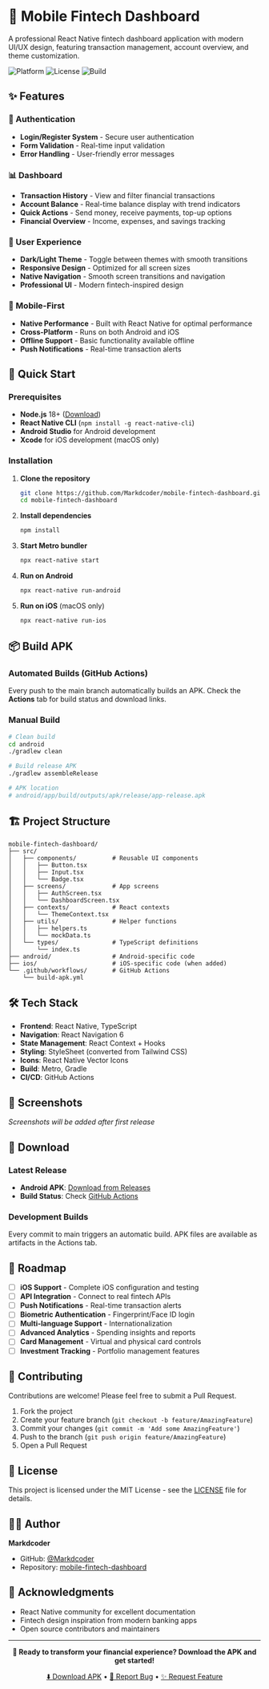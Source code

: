 # 📱 Mobile Fintech Dashboard

A professional React Native fintech dashboard application with modern UI/UX design, featuring transaction management, account overview, and theme customization.

![Platform](https://img.shields.io/badge/Platform-React%20Native-blue.svg)
![License](https://img.shields.io/badge/License-MIT-green.svg)
![Build](https://img.shields.io/badge/Build-Passing-brightgreen.svg)

## ✨ Features

### 🔐 Authentication
- **Login/Register System** - Secure user authentication
- **Form Validation** - Real-time input validation
- **Error Handling** - User-friendly error messages

### 📊 Dashboard
- **Transaction History** - View and filter financial transactions
- **Account Balance** - Real-time balance display with trend indicators
- **Quick Actions** - Send money, receive payments, top-up options
- **Financial Overview** - Income, expenses, and savings tracking

### 🎨 User Experience
- **Dark/Light Theme** - Toggle between themes with smooth transitions
- **Responsive Design** - Optimized for all screen sizes
- **Native Navigation** - Smooth screen transitions and navigation
- **Professional UI** - Modern fintech-inspired design

### 📱 Mobile-First
- **Native Performance** - Built with React Native for optimal performance
- **Cross-Platform** - Runs on both Android and iOS
- **Offline Support** - Basic functionality available offline
- **Push Notifications** - Real-time transaction alerts

## 🚀 Quick Start

### Prerequisites
- **Node.js** 18+ ([Download](https://nodejs.org/))
- **React Native CLI** (`npm install -g react-native-cli`)
- **Android Studio** for Android development
- **Xcode** for iOS development (macOS only)

### Installation

1. **Clone the repository**
   ```bash
   git clone https://github.com/Markdcoder/mobile-fintech-dashboard.git
   cd mobile-fintech-dashboard
   ```

2. **Install dependencies**
   ```bash
   npm install
   ```

3. **Start Metro bundler**
   ```bash
   npx react-native start
   ```

4. **Run on Android**
   ```bash
   npx react-native run-android
   ```

5. **Run on iOS** (macOS only)
   ```bash
   npx react-native run-ios
   ```

## 📦 Build APK

### Automated Builds (GitHub Actions)
Every push to the main branch automatically builds an APK. Check the **Actions** tab for build status and download links.

### Manual Build
```bash
# Clean build
cd android
./gradlew clean

# Build release APK
./gradlew assembleRelease

# APK location
# android/app/build/outputs/apk/release/app-release.apk
```

## 🏗️ Project Structure

```
mobile-fintech-dashboard/
├── src/
│   ├── components/          # Reusable UI components
│   │   ├── Button.tsx
│   │   ├── Input.tsx
│   │   └── Badge.tsx
│   ├── screens/             # App screens
│   │   ├── AuthScreen.tsx
│   │   └── DashboardScreen.tsx
│   ├── contexts/            # React contexts
│   │   └── ThemeContext.tsx
│   ├── utils/               # Helper functions
│   │   ├── helpers.ts
│   │   └── mockData.ts
│   └── types/               # TypeScript definitions
│       └── index.ts
├── android/                 # Android-specific code
├── ios/                     # iOS-specific code (when added)
└── .github/workflows/       # GitHub Actions
    └── build-apk.yml
```

## 🛠️ Tech Stack

- **Frontend**: React Native, TypeScript
- **Navigation**: React Navigation 6
- **State Management**: React Context + Hooks
- **Styling**: StyleSheet (converted from Tailwind CSS)
- **Icons**: React Native Vector Icons
- **Build**: Metro, Gradle
- **CI/CD**: GitHub Actions

## 🎨 Screenshots

*Screenshots will be added after first release*

## 📱 Download

### Latest Release
- **Android APK**: [Download from Releases](https://github.com/Markdcoder/mobile-fintech-dashboard/releases)
- **Build Status**: Check [GitHub Actions](https://github.com/Markdcoder/mobile-fintech-dashboard/actions)

### Development Builds
Every commit to main triggers an automatic build. APK files are available as artifacts in the Actions tab.

## 🚧 Roadmap

- [ ] **iOS Support** - Complete iOS configuration and testing
- [ ] **API Integration** - Connect to real fintech APIs
- [ ] **Push Notifications** - Real-time transaction alerts  
- [ ] **Biometric Authentication** - Fingerprint/Face ID login
- [ ] **Multi-language Support** - Internationalization
- [ ] **Advanced Analytics** - Spending insights and reports
- [ ] **Card Management** - Virtual and physical card controls
- [ ] **Investment Tracking** - Portfolio management features

## 🤝 Contributing

Contributions are welcome! Please feel free to submit a Pull Request.

1. Fork the project
2. Create your feature branch (`git checkout -b feature/AmazingFeature`)
3. Commit your changes (`git commit -m 'Add some AmazingFeature'`)
4. Push to the branch (`git push origin feature/AmazingFeature`)
5. Open a Pull Request

## 📄 License

This project is licensed under the MIT License - see the [LICENSE](LICENSE) file for details.

## 👨‍💻 Author

**Markdcoder**
- GitHub: [@Markdcoder](https://github.com/Markdcoder)
- Repository: [mobile-fintech-dashboard](https://github.com/Markdcoder/mobile-fintech-dashboard)

## 🙏 Acknowledgments

- React Native community for excellent documentation
- Fintech design inspiration from modern banking apps
- Open source contributors and maintainers

---

<div align="center">

**📱 Ready to transform your financial experience? Download the APK and get started!**

[⬇️ Download APK](https://github.com/Markdcoder/mobile-fintech-dashboard/releases) • [🐛 Report Bug](https://github.com/Markdcoder/mobile-fintech-dashboard/issues) • [✨ Request Feature](https://github.com/Markdcoder/mobile-fintech-dashboard/issues)

</div>
